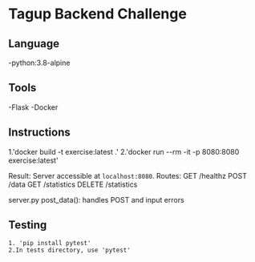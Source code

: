 # Tagup Backend Challenge


## Language
-python:3.8-alpine

## Tools
-Flask
-Docker


## Instructions
1.'docker build -t exercise:latest .'
2.'docker run --rm -it -p 8080:8080 exercise:latest'

Result:
Server accessible at `localhost:8080`. 
Routes:
    GET /healthz
    POST /data
    GET /statistics
    DELETE /statistics



server.py
post_data(): handles POST and input errors



## Testing
    1. 'pip install pytest'
    2.In tests directory, use 'pytest'



